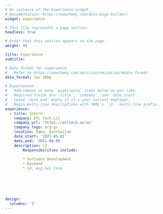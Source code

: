 ```yaml
---
# An instance of the Experience widget.
# Documentation: https://wowchemy.com/docs/page-builder/
widget: experience

# This file represents a page section.
headless: true

# Order that this section appears on the page.
weight: 40

title: Experience
subtitle:

# Date format for experience
#   Refer to https://wowchemy.com/docs/customization/#date-format
date_format: Jan 2006

# Experiences.
#   Add/remove as many `experience` items below as you like.
#   Required fields are `title`, `company`, and `date_start`.
#   Leave `date_end` empty if it's your current employer.
#   Begin multi-line descriptions with YAML's `|2-` multi-line prefix.
experience:
  - title: Intern
    company: ATL Tech LLC
    company_url: 'https://atltech.az/az'
    company_logo: org-gc
    location: Baku, Azerbaijan
    date_start: '2021-05-01'
    date_end: '2021-06-05'
    description: |2-
        Responsibilities include:
        
        * Software Development
        * Backend
        * C#, Asp.net Core




    

design:
  columns: '2'
---
```

